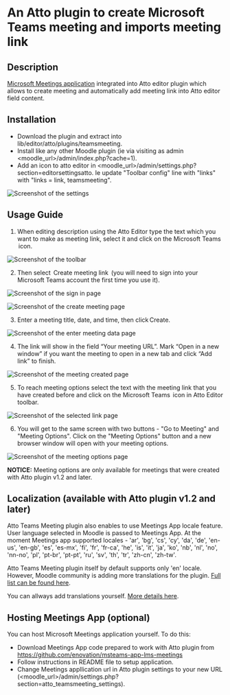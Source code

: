 # An Atto plugin to create Microsoft Teams meeting and imports meeting link

## Description
[Microsoft Meetings application](https://github.com/OfficeDev/msteams-app-lms-meetings#frequently-asked-questions) integrated into Atto editor plugin which allows to create meeting and automatically add meeting link into Atto editor field content.

## Installation
* Download the plugin and extract into lib/editor/atto/plugins/teamsmeeting.
* Install like any other Moodle plugin (ie via visiting as admin <moodle_url>/admin/index.php?cache=1).
* Add an icon to atto editor in <moodle_url>/admin/settings.php?section=editorsettingsatto. Ie update "Toolbar config" line with "links" with "links = link, teamsmeeting".

![Screenshot of the settings](docs/settings.png)

## Usage Guide
1. When editing description using the Atto Editor type the text which you want to make as meeting link, select it and click on the Microsoft Teams  icon.

![Screenshot of the toolbar](docs/toolbar.png)

2. Then select  Create meeting link  (you will need to sign into your Microsoft Teams account the first time you use it).

![Screenshot of the sign in page](docs/signin.png)

![Screenshot of the create meeting page](docs/createmeeting.png)

3. Enter a meeting title, date, and time, then click Create.

![Screenshot of the enter meeting data page](docs/meetingdata.png)

4. The link will show in the field “Your meeting URL”. Mark “Open in a new window” if you want the meeting to open in a new tab and click “Add link” to finish.

![Screenshot of the meeting created page](docs/meetingcreated.png)

5. To reach meeting options select the text with the meeting link that you have created before and click on the Microsoft Teams  icon in Atto Editor toolbar.

![Screenshot of the selected link page](docs/selected.png)

6. You will get to the same screen with two buttons - "Go to Meeting" and "Meeting Options". Click on the "Meeting Options" button and a new browser window will open with your meeting options.

![Screenshot of the meeting options page](docs/options.png)

**NOTICE:** Meeting options are only available for meetings that were created with Atto plugin v1.2 and later.

## Localization (available with Atto plugin v1.2 and later)
Atto Teams Meeting plugin also enables to use Meetings App locale feature. User language selected in Moodle is passed to Meetings App. At the moment Meetings app supported locales - 'ar', 'bg', 'cs', 'cy', 'da', 'de', 'en-us', 'en-gb', 'es', 'es-mx', 'fi', 'fr', 'fr-ca', 'he', 'is', 'it', 'ja', 'ko', 'nb', 'nl', 'no', 'nn-no', 'pl', 'pt-br', 'pt-pt', 'ru', 'sv', 'th', 'tr', 'zh-cn', 'zh-tw'.

Atto Teams Meeting plugin itself by default supports only 'en' locale. However, Moodle community is adding more translations for the plugin. [Full list can be found here](https://moodle.org/plugins/translations.php?plugin=atto_teamsmeeting).

You can allways add translations yourself. [More details here](https://docs.moodle.org/dev/Translating_plugins).

## Hosting Meetings App (optional)
You can host Microsoft Meetings application yourself. To do this:
* Download Meetings App code prepared to work with Atto plugin from https://github.com/enovation/msteams-app-lms-meetings
* Follow instructions in README file to setup application.
* Change Meetings appllication url in Atto plugin settings to your new URL (<moodle_url>/admin/settings.php?section=atto_teamsmeeting_settings).



